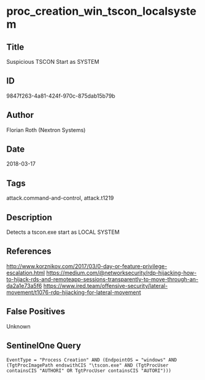 # proc_creation_win_tscon_localsystem

## Title
Suspicious TSCON Start as SYSTEM

## ID
9847f263-4a81-424f-970c-875dab15b79b

## Author
Florian Roth (Nextron Systems)

## Date
2018-03-17

## Tags
attack.command-and-control, attack.t1219

## Description
Detects a tscon.exe start as LOCAL SYSTEM

## References
http://www.korznikov.com/2017/03/0-day-or-feature-privilege-escalation.html
https://medium.com/@networksecurity/rdp-hijacking-how-to-hijack-rds-and-remoteapp-sessions-transparently-to-move-through-an-da2a1e73a5f6
https://www.ired.team/offensive-security/lateral-movement/t1076-rdp-hijacking-for-lateral-movement

## False Positives
Unknown

## SentinelOne Query
```
EventType = "Process Creation" AND (EndpointOS = "windows" AND (TgtProcImagePath endswithCIS "\tscon.exe" AND (TgtProcUser containsCIS "AUTHORI" OR TgtProcUser containsCIS "AUTORI")))

```